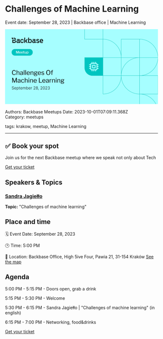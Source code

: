 # Challenges of Machine Learning

Event date: September 28, 2023 | Backbase office | Machine Learning

![](assets/placeholder.webp)

Authors: Backbase Meetups
Date: 2023-10-01T07:09:11.368Z  
Category: meetups

tags: krakow, meetup, Machine Learning
 
--- 

## ✅ Book your spot

Join us for the next Backbase meetup where we speak not only about Tech

[Get your ticket](https://www.meetup.com/backbase-meetups/)

## Speakers & Topics

### [Sandra Jagiełło](https://www.linkedin.com/in/sandrajagiello/)
**Topic:** "Challenges of machine learning"

## Place and time

🗓️ Event Date: September 28, 2023

🕑 Time: 5:00  PM

📍 Location: Backbase Office, High 5ive Four, Pawia 21, 31-154 Kraków
[See the map](https://maps.app.goo.gl/UWpwQ9zNaJBxPLEV9)

## Agenda

5:00 PM - 5:15 PM - Doors open, grab a drink

5:15 PM - 5:30 PM - Welcome

5:30 PM - 6:15 PM - Sandra Jagiełło | "Challenges of machine learning" (in english)

6:15 PM - 7:00 PM - Networking, food&drinks


[Get your ticket](https://www.meetup.com/backbase-meetups/)
